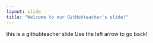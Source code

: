 ```yaml
---
layout: slide
title: "Welcome to our GitHubteacher's slide!"
---
```

this is a githubteacher slide
Use the left arrow to go back!